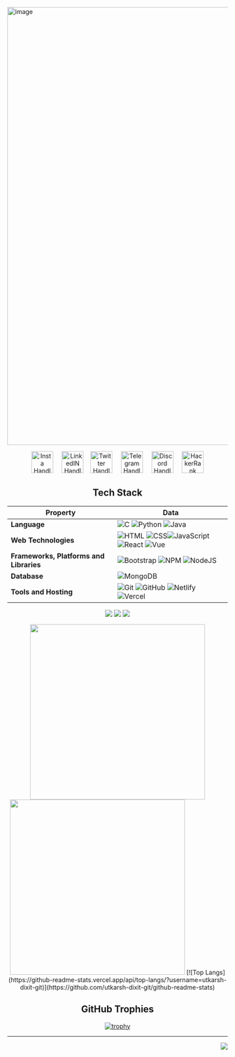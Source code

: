 <a href="https://utkarsh-dixit-git.github.io/utkarshdixit/"><img width="1000" alt="image" src="https://user-images.githubusercontent.com/88888678/190910661-6926646e-1dd9-496e-9d5c-3dbf6dede706.png">
</a>

<div align="center">
  
<a  href="http://www.instagram.com/devutkarshdixit"><img src="https://user-images.githubusercontent.com/88888678/172891760-6e375560-620c-4af2-b3a1-c80f60cbb8c3.png" width="50" alt="Insta Handle"/></a> &nbsp; &nbsp;
<a href="https://www.linkedin.com/in/utkarsh--dixit"><img src="https://user-images.githubusercontent.com/88888678/172894710-760433d2-7e10-45d9-b4be-0b5cc451487b.png" width="50" alt="LinkedIN Handle"/></a>&nbsp; &nbsp;
<a href="https://twitter.com/DevUtkarshDixit"><img src="https://user-images.githubusercontent.com/88888678/172897171-14919cb0-6602-4433-bbdc-1fbfa3c66171.png" width="50" alt="Twitter Handle"/></a> &nbsp; &nbsp;
<a href="https://t.me/DevUtkarshDixit"><img src="https://user-images.githubusercontent.com/88888678/180679514-8f1fcc3b-ca6c-4265-b009-b5605f977c3b.png" width="50" alt="Telegram Handle"/></a> &nbsp; &nbsp;
<a href="https://discord.com/channels/Utkarsh#2496"><img src="https://user-images.githubusercontent.com/88888678/192147196-6f1a742b-3fce-47de-adca-435608366dee.png" width="50" alt="Discord Handle"/></a> &nbsp; &nbsp;
<a href="https://www.hackerrank.com/utkarshdixit"><img src="https://user-images.githubusercontent.com/88888678/184520572-d2c76b03-821f-47fa-b070-8b5d6f3b127e.png" width="50" alt="HackerRank Handle"/></a>

## Tech Stack

Property | Data
--- | --- 
**Language** | ![C](https://img.shields.io/badge/-C-05122A?style=for-the-badge&logo=C) ![Python](https://img.shields.io/badge/-Python-05122A?style=for-the-badge&logo=python) ![Java](https://img.shields.io/badge/-Java-05122A?style=for-the-badge&logo=java)
**Web Technologies**  | ![HTML](https://img.shields.io/badge/-HTML-05122A?style=for-the-badge&logo=HTML5) ![CSS](https://img.shields.io/badge/-CSS-05122A?style=for-the-badge&logo=CSS3)![JavaScript](https://img.shields.io/badge/-JavaScript-05122A?style=for-the-badge&logo=javascript) ![React](https://img.shields.io/badge/-React-05122A?style=for-the-badge&logo=react) ![Vue](https://img.shields.io/badge/-Vue.js-05122A?style=for-the-badge&logo=vue.js)
**Frameworks, Platforms and Libraries** | ![Bootstrap](https://img.shields.io/badge/-Bootstrap-05122A?style=for-the-badge&logo=bootstrap) ![NPM](https://img.shields.io/badge/-NPM-05122A?style=for-the-badge&logo=npm) ![NodeJS](https://img.shields.io/badge/-node.js-05122A?style=for-the-badge&logo=node.js)
**Database** | ![MongoDB](https://img.shields.io/badge/-MongoDB-05122A?style=for-the-badge&logo=mongodb)
**Tools and Hosting**  | ![Git](https://img.shields.io/badge/-Git-05122A?style=for-the-badge&logo=git) ![GitHub](https://img.shields.io/badge/-GitHub-05122A?style=for-the-badge&logo=github) ![Netlify](https://img.shields.io/badge/-Netlify-05122A?style=for-the-badge&logo=Netlify) ![Vercel](https://img.shields.io/badge/-Vercel-05122A?style=for-the-badge&logo=vercel)

![](https://img.shields.io/github/commit-activity/m/utkarsh-dixit-git/utkarsh-dixit-git?style=for-the-badge)
![](https://img.shields.io/github/last-commit/utkarsh-dixit-git/utkarsh-dixit-git?style=for-the-badge)
![](https://komarev.com/ghpvc/?username=utkarsh-dixit-git&label=Profile%20views&color=f4a261&style=for-the-badge)
  
<p align = "center">
  <img src = "https://github-readme-stats.vercel.app/api?username=utkarsh-dixit-git&theme=dark&hide_border=true" width = 400>
  <img src = "https://github-readme-streak-stats.herokuapp.com?user=utkarsh-dixit-git&theme=dark&hide_border=true" width = 400>
  [![Top Langs](https://github-readme-stats.vercel.app/api/top-langs/?username=utkarsh-dixit-git)](https://github.com/utkarsh-dixit-git/github-readme-stats)
</p>

## GitHub Trophies
[![trophy](https://github-profile-trophy.vercel.app/?username=utkarsh-dixit-git&column=-1&no-bg=true&no-frame=true&theme=tokyonight)](https://github.com/utkarsh-dixit-git/github-profile-trophy)
  
</div>

---

<a href="#top"><img src = "https://img.shields.io/badge/Back%20to-Top-brightgreen?style=for-the-badge" align="right"></a>
